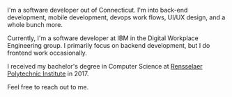 I'm a software developer out of Connecticut.  I'm into back-end development, mobile development, devops work flows, UI/UX design, and a whole bunch more.

Currently, I'm a software developer at IBM in the Digital Workplace Engineering group. I primarily focus on backend development, but I do frontend work occasionally.  

I received my bachelor's degree in Computer Science at [Rensselaer Polytechnic Institute](https://rpi.edu) in 2017.

Feel free to reach out to me.
